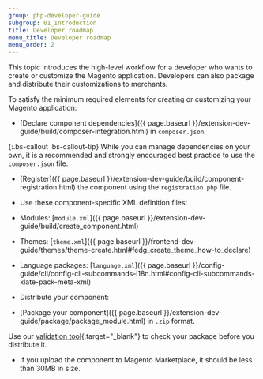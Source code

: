 ```yaml
---
group: php-developer-guide
subgroup: 01_Introduction
title: Developer roadmap
menu_title: Developer roadmap
menu_order: 2
---
```


This topic introduces the high-level workflow for a developer who wants to create or customize the Magento application. Developers can also package and distribute their customizations to merchants.

To satisfy the minimum required elements for creating or customizing your Magento application:

* [Declare component dependencies]({{ page.baseurl }}/extension-dev-guide/build/composer-integration.html) in `composer.json`.

 {:.bs-callout .bs-callout-tip}
 While you can manage dependencies on your own, it is a recommended and strongly encouraged best practice to use the `composer.json` file.

* [Register]({{ page.baseurl }}/extension-dev-guide/build/component-registration.html) the component using the `registration.php` file.
* Use these component-specific XML definition files:
 * Modules: [`module.xml`]({{ page.baseurl }}/extension-dev-guide/build/create_component.html)
 * Themes: [`theme.xml`]({{ page.baseurl }}/frontend-dev-guide/themes/theme-create.html#fedg_create_theme_how-to_declare)
 * Language packages: [`language.xml`]({{ page.baseurl }}/config-guide/cli/config-cli-subcommands-i18n.html#config-cli-subcommands-xlate-pack-meta-xml)

* Distribute your component:
 * [Package your component]({{ page.baseurl }}/extension-dev-guide/package/package_module.html) in `.zip` format.

  Use our [validation tool](https://github.com/magento/marketplace-tools){:target="_blank"} to check your package before you distribute it.

 * If you upload the component to Magento Marketplace, it should be less than 30MB in size.
